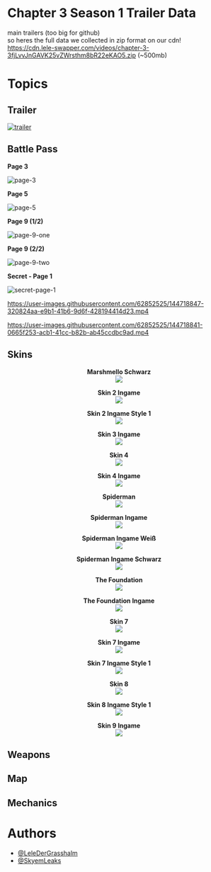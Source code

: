 # Chapter 3 Season 1 Trailer Data

main trailers (too big for github) \
so heres the full data we collected in zip format on our cdn! \
https://cdn.lele-swapper.com/videos/chapter-3-3fjLvvJnGAVK25vZWrsthm8bR22eKAO5.zip (~500mb)

# **Topics**

## Trailer

[![trailer](https://user-images.githubusercontent.com/62852525/144719177-ab80ac80-1ec0-471d-abf0-0b8072d94364.png)](https://cdn.lele-swapper.com/videos/ch3-s1-DM4KKGJYYhlCJuKvcEXLOqdpqD6xQYuK/trailer-1080p-subtitle.mp4)

## Battle Pass

**Page 3**

![page-3](https://user-images.githubusercontent.com/62852525/144718916-6de7fbd2-1cad-4529-b512-087377c86f8d.png)

**Page 5**

![page-5](https://user-images.githubusercontent.com/62852525/144718924-7fecce2e-4c9a-4345-b78d-6e6b91d9c225.png)

**Page 9 (1/2)**

![page-9-one](https://user-images.githubusercontent.com/62852525/144718931-8ab74805-e1e0-4aeb-8c1d-8d4e5c5157db.png)

**Page 9 (2/2)**

![page-9-two](https://user-images.githubusercontent.com/62852525/144718944-7d462769-0747-4fae-a512-a38531c79782.png)



**Secret - Page 1**

![secret-page-1](https://user-images.githubusercontent.com/62852525/144718910-b641c1a7-1a28-477a-ad4e-c3b5c2608ce4.png)

https://user-images.githubusercontent.com/62852525/144718847-320824aa-e9b1-41b6-9d6f-428194414d23.mp4

https://user-images.githubusercontent.com/62852525/144718841-0665f253-acb1-41cc-b82b-ab45ccdbc9ad.mp4

## Skins

<p align="center">
  <b>Marshmello Schwarz</b><br>
  <img src="https://github.com/LeleDerGrasshalmi/ch3-s1-data/blob/main/Chapter%203/skins/1_ingame.png">
</p>

<p align="center">
  <b>Skin 2 Ingame</b><br>
  <img src="https://github.com/LeleDerGrasshalmi/ch3-s1-data/blob/main/Chapter%203/skins/2_ingame.png">
</p>

<p align="center">
  <b>Skin 2 Ingame Style 1</b><br>
  <img src="https://github.com/LeleDerGrasshalmi/ch3-s1-data/blob/main/Chapter%203/skins/2_ingame_style.png">
</p>

<p align="center">
  <b>Skin 3 Ingame</b><br>
  <img src="https://github.com/LeleDerGrasshalmi/ch3-s1-data/blob/main/Chapter%203/skins/3_ingame.png">
</p>

<p align="center">
  <b>Skin 4</b><br>
  <img src="https://github.com/LeleDerGrasshalmi/ch3-s1-data/blob/main/Chapter%203/skins/4.png">
</p>

<p align="center">
  <b>Skin 4 Ingame</b><br>
  <img src="https://github.com/LeleDerGrasshalmi/ch3-s1-data/blob/main/Chapter%203/skins/4_ingame.png">
</p>

<p align="center">
  <b>Spiderman</b><br>
  <img src="https://github.com/LeleDerGrasshalmi/ch3-s1-data/blob/main/Chapter%203/skins/5.png">
</p>

<p align="center">
  <b>Spiderman Ingame</b><br>
  <img src="https://github.com/LeleDerGrasshalmi/ch3-s1-data/blob/main/Chapter%203/skins/5_ingame.png">
</p>

<p align="center">
  <b>Spiderman Ingame Weiß</b><br>
  <img src="https://github.com/LeleDerGrasshalmi/ch3-s1-data/blob/main/Chapter%203/skins/5_ingame_style1.png">
</p>

<p align="center">
  <b>Spiderman Ingame Schwarz</b><br>
  <img src="https://github.com/LeleDerGrasshalmi/ch3-s1-data/blob/main/Chapter%203/skins/5_ingame_style2.png">
</p>

<p align="center">
  <b>The Foundation</b><br>
  <img src="https://github.com/LeleDerGrasshalmi/ch3-s1-data/blob/main/Chapter%203/skins/6.png">
</p>

<p align="center">
  <b>The Foundation Ingame</b><br>
  <img src="https://github.com/LeleDerGrasshalmi/ch3-s1-data/blob/main/Chapter%203/skins/6_ingame.png">
</p>

<p align="center">
  <b>Skin 7</b><br>
  <img src="https://github.com/LeleDerGrasshalmi/ch3-s1-data/blob/main/Chapter%203/skins/7.png">
</p>

<p align="center">
  <b>Skin 7 Ingame</b><br>
  <img src="https://github.com/LeleDerGrasshalmi/ch3-s1-data/blob/main/Chapter%203/skins/7_ingame.png">
</p>

<p align="center">
  <b>Skin 7 Ingame Style 1</b><br>
  <img src="https://github.com/LeleDerGrasshalmi/ch3-s1-data/blob/main/Chapter%203/skins/7_ingame_style.png">
</p>

<p align="center">
  <b>Skin 8</b><br>
  <img src="https://github.com/LeleDerGrasshalmi/ch3-s1-data/blob/main/Chapter%203/skins/8.png">
</p>

<p align="center">
  <b>Skin 8 Ingame Style 1</b><br>
  <img src="https://github.com/LeleDerGrasshalmi/ch3-s1-data/blob/main/Chapter%203/skins/8_ingame_style.png">
</p>

<p align="center">
  <b>Skin 9 Ingame</b><br>
  <img src="https://github.com/LeleDerGrasshalmi/ch3-s1-data/blob/main/Chapter%203/skins/9_ingame.png">
</p>

## Weapons
## Map
## Mechanics

# **Authors**
- [@LeleDerGrasshalm](https://github.com/LeleDerGrasshalmi)
- [@SkyemLeaks](https://github.com/SkyemLeaks)
